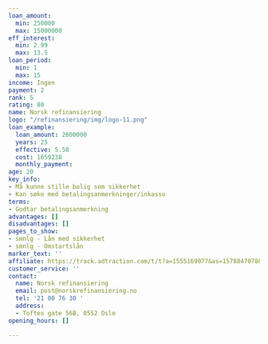 ```yaml
---
loan_amount:
  min: 250000
  max: 15000000
eff_interest:
  min: 2.99
  max: 13.5
loan_period:
  min: 1
  max: 15
income: Ingen
payment: 2
rank: 5
rating: 80
name: Norsk refinansiering
logo: "/refinansiering/img/logo-11.png"
loan_example:
  loan_amount: 2000000
  years: 25
  effective: 5.58
  cost: 1659238
  monthly_payment: 
age: 20
key_info:
- Må kunne stille bolig som sikkerhet
- Kan søke med betalingsanmerkninger/inkasso
terms:
- Godtar betalingsanmerkning
advantages: []
disadvantages: []
pages_to_show:
- smnlg - Lån med sikkerhet
- smnlg - Omstartslån
marker_text: ''
affiliate: https://track.adtraction.com/t/t?a=1555169077&as=1578847078&t=2&tk=1
customer_service: ''
contact:
  name: Norsk refinansiering
  email: post@norskrefinansiering.no
  tel: '21 00 76 30 '
  address:
  - Toftes gate 56B, 0552 Oslo
opening_hours: []

---
```

